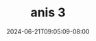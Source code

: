--- 
title: "anis 3"
description: "streaming   anis 3 durasi panjang full vidio terbaru"
date: 2024-06-21T09:05:09-08:00
file_code: "q25mnq200b5z"
draft: false
cover: "xndb3ukkmd6cakri.jpg"
tags: ["anis", "bokep-indo", "bokep-viral", "bokep-ig"]
length: 98
fld_id: "1483145"
foldername: "Anis"
categories: ["Anis"]
views: 0
---